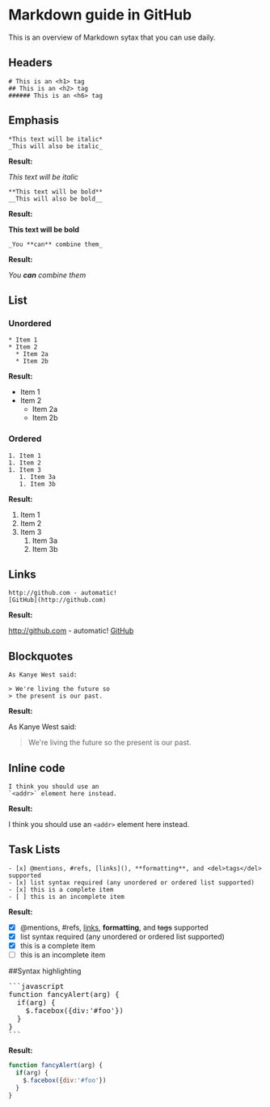 # Markdown guide in GitHub
This is an overview of Markdown sytax that you can use daily.

## Headers
```
# This is an <h1> tag
## This is an <h2> tag
###### This is an <h6> tag
```

## Emphasis
```
*This text will be italic*
_This will also be italic_
```
**Result:**

*This text will be italic*

```
**This text will be bold**
__This will also be bold__
```
**Result:**

**This text will be bold**

```
_You **can** combine them_
```
**Result:**

_You **can** combine them_

## List

### Unordered
```
* Item 1
* Item 2
  * Item 2a
  * Item 2b
```
**Result:**

* Item 1
* Item 2
  * Item 2a
  * Item 2b

### Ordered
```
1. Item 1
1. Item 2
1. Item 3
   1. Item 3a
   1. Item 3b
```
**Result:**

1. Item 1
1. Item 2
1. Item 3
   1. Item 3a
   1. Item 3b

## Links
```
http://github.com - automatic!
[GitHub](http://github.com)
```
**Result:**

http://github.com - automatic!
[GitHub](http://github.com)

## Blockquotes
```
As Kanye West said:

> We're living the future so
> the present is our past.
```
**Result:**

As Kanye West said:

> We're living the future so
> the present is our past.

## Inline code
```
I think you should use an
`<addr>` element here instead.
```
**Result:**

I think you should use an
`<addr>` element here instead.

## Task Lists
```
- [x] @mentions, #refs, [links](), **formatting**, and <del>tags</del> supported
- [x] list syntax required (any unordered or ordered list supported)
- [x] this is a complete item
- [ ] this is an incomplete item
```
**Result:**

- [x] @mentions, #refs, [links](), **formatting**, and <del>tags</del> supported
- [x] list syntax required (any unordered or ordered list supported)
- [x] this is a complete item
- [ ] this is an incomplete item

##Syntax highlighting
<pre>
```javascript
function fancyAlert(arg) {
  if(arg) {
    $.facebox({div:'#foo'})
  }
}
```
</pre>

**Result:**

```javascript
function fancyAlert(arg) {
  if(arg) {
    $.facebox({div:'#foo'})
  }
}
```
